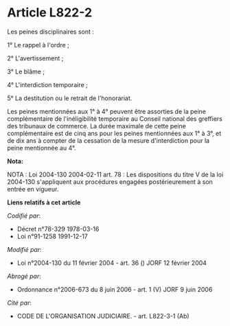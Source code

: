# Article L822-2

Les peines disciplinaires sont :

1° Le rappel à l'ordre ;

2° L'avertissement ;

3° Le blâme ;

4° L'interdiction temporaire ;

5° La destitution ou le retrait de l'honorariat.

Les peines mentionnées aux 1° à 4° peuvent être assorties de la peine complémentaire de l'inéligibilité temporaire au Conseil
national des greffiers des tribunaux de commerce. La durée maximale de cette peine complémentaire est de cinq ans pour les
peines mentionnées aux 1° à 3°, et de dix ans à compter de la cessation de la mesure d'interdiction pour la peine mentionnée
au 4°.

**Nota:**

NOTA : Loi 2004-130 2004-02-11 art. 78 : Les dispositions du titre V de la loi 2004-130 s'appliquent aux procédures engagées
postérieurement à son entrée en vigueur.

**Liens relatifs à cet article**

_Codifié par_:

  - Décret n°78-329 1978-03-16
  - Loi n°91-1258 1991-12-17

_Modifié par_:

  - Loi n°2004-130 du 11 février 2004 - art. 36 () JORF 12 février 2004

_Abrogé par_:

  - Ordonnance n°2006-673 du 8 juin 2006 - art. 1 (V) JORF 9 juin 2006

_Cité par_:

  - CODE DE L'ORGANISATION JUDICIAIRE. - art. L822-3-1 (Ab)
